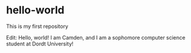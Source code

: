 # hello-world
This is my first repository


Edit:
Hello, world!  I am Camden, and I am a sophomore computer science student at Dordt University!
